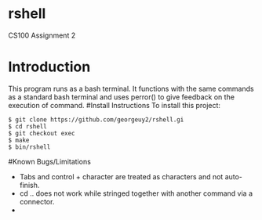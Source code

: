 # rshell
CS100 Assignment 2
# Introduction 
This program runs as a bash terminal. It functions with the same commands as a standard bash terminal and uses perror() to give feedback on the execution of command.
#Install Instructions
To install this project:
```
$ git clone https://github.com/georgeuy2/rshell.gi
$ cd rshell
$ git checkout exec
$ make
$ bin/rshell
```
#Known Bugs/Limitations
* Tabs and control + character are treated as characters and not auto-finish.
* cd .. does not work while stringed together with another command via a connector.
* 
